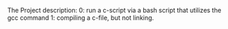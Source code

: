 The Project description:
0: run a c-script via a bash script that utilizes the gcc command
1: compiling a c-file, but not linking.
